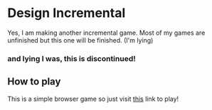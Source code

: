 # Design Incremental
Yes, I am making another incremental game.
Most of my games are unfinished but this one will be finished. (I'm lying)
### and lying I was, this is discontinued!

## How to play
This is a simple browser game so just visit [this](https://frinkifail.github.io/DesignIncremental) link to play!
